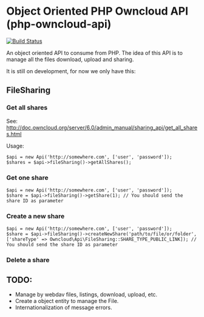 # Object Oriented PHP Owncloud API (php-owncloud-api)

[![Build Status](https://travis-ci.org/gpilla/php-owncloud-api.svg?branch=master)](https://travis-ci.org/gpilla/php-owncloud-api)

An object oriented API to consume from PHP. The idea of this API is to manage all the files
download, upload and sharing.

It is still on development, for now we only have this:

## FileSharing

### Get all shares

See: http://doc.owncloud.org/server/6.0/admin_manual/sharing_api/get_all_shares.html

Usage:

```
$api = new Api('http://somewhere.com', ['user', 'password']);
$shares = $api->fileSharing()->getAllShares();
```

### Get one share

```
$api = new Api('http://somewhere.com', ['user', 'password']);
$share = $api->fileSharing()->getShare(1); // You should send the share ID as parameter
```

### Create a new share

```
$api = new Api('http://somewhere.com', ['user', 'password']);
$share = $api->fileSharing()->createNewShare('path/to/file/or/folder', ['shareType' => Owncloud\Api\FileSharing::SHARE_TYPE_PUBLIC_LINK]); // You should send the share ID as parameter
```

### Delete a share

## TODO:

* Manage by webdav files, listings, download, upload, etc.
* Create a object entity to manage the File.
* Internationalization of message errors.
